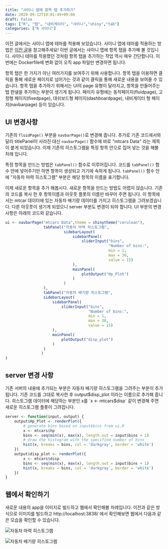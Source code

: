 ```yaml
---
title: "샤이니 앱에 항목 탭 추가하기"
date: 2020-09-12T19:01:49+09:00
draft: False
tags: ["R", "탭", "내비게이터", "샤이니","shiny","tab"]
categories: ["R 샤이니"]
---
```


 이전 글에서는 샤이니 앱에 테마를 적용해 보았습니다. 샤이니 앱에 테마를 적용하는 방법은 [이전 글](https://choosunsick.github.io/post/shiny_apply_theme/ )을 참고해주세요! 이번 글에서는 샤이니 앱에 항목 탭을 추가해 볼 것입니다. 샤이니 테마를 적용했던 것처럼 항목 탭을 추가하는 작업 역시 매우 간단합니다. 이번에는 Dockerfile에 변화 없이 오직 app 파일만 변경하면 됩니다.

 항목 탭은 한 가지가 아닌 여러가지를 보여주기 위해 사용합니다. 항목 탭을 이용하면 클릭을 통해 새로운 페이지로 넘어가는 것과 같이 클릭을 통해 새로운 내용을 보여줄 수 있습니다. 항목 탭을 추가하기 위해서는 UI의 page 유형이 달라지고, 항목을 만들어주는 탭 판넬을 추가하는 부분이 생기게 됩니다. 페이지 유형에는 동적페이지(fluidpage), 고정형 페이지(fixedpage), 대쉬보드형 페이지(dashboardpage), 내비게이터 형 페이지(navbarpage) 등이 있습니다.

## UI 변경사항

기존의 `fluidPage()` 부분을 `navbarPage()`로 변경해 줍니다. 추가로 기존 코드에서와 달리 titlePanel이 사라진 대신 `navbarPage()` 함수에 바로 "mtcars Data" 라는 제목이 붙게 되었습니다. 이제 기존의 히스토그램을 특정 항목 안으로 집어 넣는 것을 해볼 차례 입니다.

특정 항목을 만드는 방법은 `tabPanel()` 함수로 이루어집니다. 코드를 `tabPanel()` 함수 안에 넣어주기만 하면 항목이 생성되고 거기에 속하게 됩니다. `tabPanel()` 함수 안에 "자동차 마력 히스토그램" 부분은 해당 항목의 이름을 표기합니다.

이제 새로운 항목을 추가 해봅시다. 새로운 항목을 만드는 방법도 어렵지 않습니다. 기존의 코드를 복사 한 후 항목이름과 아웃풋 플롯의 이름만 바꾸어 주면 됩니다. 이 항목에서는 mtcar 데이터에 있는 자동차 배기량 데이터를 가지고 히스토그램을 그려보겠습니다. 다른 아웃풋이 생기게 되었으니 server 부분도 변경이 되야 합니다. UI 부분의 변경 사항은 아래의 코드와 같습니다.

```R
ui <- navbarPage("mtcars Data",theme = shinytheme("cerulean"),
                 tabPanel("자동차 마력 히스토그램",
                          sidebarLayout(
                              sidebarPanel(
                                  sliderInput("bins",
                                              "Number of bins:",
                                              min = 1,
                                              max = 30,
                                              value = 15)
                              ),
                              mainPanel(
                                  plotOutput("Hp_Plot")
                              )
                          )
                 ),
                 tabPanel("자동차 배기량 히스토그램",
                 sidebarLayout(
                     sidebarPanel(
                         sliderInput("bins",
                                     "Number of bins:",
                                     min = 1,
                                     max = 30,
                                     value = 15)
                     ),
                     mainPanel(
                         plotOutput("disp_plot")
                     )
                 )
                )
)
```

## server 변경 사항

기존 서버의 내용에 추가되는 부분은 자동차 배기량 히스토그램을 그려주는 부분이 추가 됩니다. 기존 코드를 그대로 복사한 후 output$disp_plot 이라는 이름으로 추가해 줍니다. 히스토그램 데이터에 해당하는 부분인 x를 `x <-  mtcars$disp` 같이 변경해 주면 새로운 히스토그램 플롯이 그려집니다.

```R
server <- function(input, output) {
    output$Hp_Plot <- renderPlot({
        # generate bins based on input$bins from ui.R
        x <- mtcars$hp
        bins <- seq(min(x), max(x), length.out = input$bins + 1)
        # draw the histogram with the specified number of bins
        hist(x, breaks = bins, col = 'darkgray', border = 'white')
    })
    output$disp_plot <- renderPlot({
        x <- mtcars$disp
        bins <- seq(min(x), max(x), length.out = input$bins + 1)
        hist(x, breaks = bins, col = 'darkgray', border = 'white')
    })
}
```

## 웹에서 확인하기

새로운 내용의 app을 이미지로 빌드하고 웹에서 확인해볼 차례입니다. 이전과 같은 방식으로 이미지를 빌드하고 http://localhost:3838/ 에서 확인해보면 웹에서 다음과 같은 모습을 확인할 수 있습니다.

![자동차 마력 히스토그램](https://user-images.githubusercontent.com/19144813/92995430-a13b0a80-f53e-11ea-8233-3e8bb790b266.png)

![자동차 배기량 히스토그램](https://user-images.githubusercontent.com/19144813/92992887-0edc3c00-f529-11ea-9362-586b2d9e2917.png)
